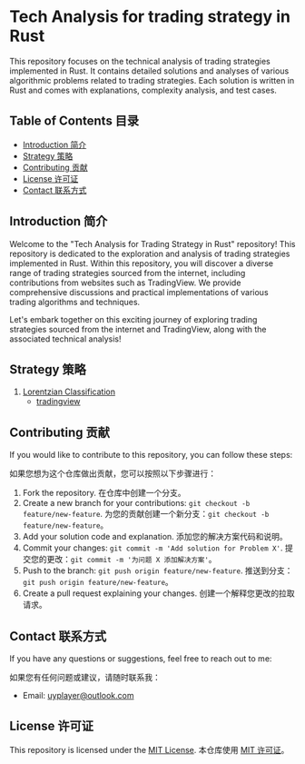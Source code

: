 # Tech Analysis for trading strategy in Rust 

This repository focuses on the technical analysis of trading strategies implemented in Rust. It contains detailed solutions and analyses of various algorithmic problems related to trading strategies. Each solution is written in Rust and comes with explanations, complexity analysis, and test cases.

## Table of Contents 目录

- [Introduction 简介](#introduction)
- [Strategy 策略](#strategy)
- [Contributing 贡献](#contributing)
- [License 许可证](#license)
- [Contact 联系方式](#contact)

## Introduction 简介
Welcome to the "Tech Analysis for Trading Strategy in Rust" repository! This repository is dedicated to the exploration and analysis of trading strategies implemented in Rust. Within this repository, you will discover a diverse range of trading strategies sourced from the internet, including contributions from websites such as TradingView. We provide comprehensive discussions and practical implementations of various trading algorithms and techniques.

Let's embark together on this exciting journey of exploring trading strategies sourced from the internet and TradingView, along with the associated technical analysis!

## Strategy 策略
1. [Lorentzian Classification](src/lorentzian_classification)
    - [tradingview](https://www.tradingview.com/script/WhBzgfDu-Machine-Learning-Lorentzian-Classification/)



## Contributing 贡献

If you would like to contribute to this repository, you can follow these steps:

如果您想为这个仓库做出贡献，您可以按照以下步骤进行：

1. Fork the repository. 在仓库中创建一个分支。
2. Create a new branch for your contributions: `git checkout -b feature/new-feature`. 为您的贡献创建一个新分支：`git checkout -b feature/new-feature`。
3. Add your solution code and explanation. 添加您的解决方案代码和说明。
4. Commit your changes: `git commit -m 'Add solution for Problem X'`. 提交您的更改：`git commit -m '为问题 X 添加解决方案'`。
5. Push to the branch: `git push origin feature/new-feature`. 推送到分支：`git push origin feature/new-feature`。
6. Create a pull request explaining your changes. 创建一个解释您更改的拉取请求。

## Contact 联系方式

If you have any questions or suggestions, feel free to reach out to me:

如果您有任何问题或建议，请随时联系我：

- Email: uyplayer@outlook.com

## License 许可证

This repository is licensed under the [MIT License](LICENSE). 本仓库使用 [MIT 许可证](LICENSE)。
